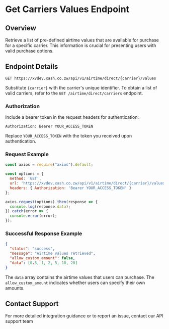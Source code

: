 # Get Carriers Values Endpoint

## Overview

Retrieve a list of pre-defined airtime values that are available for purchase for a specific carrier. This information is crucial for presenting users with valid purchase options.

## Endpoint Details

```
GET https://xvdev.xash.co.zw/api/v1/airtime/direct/{carrier}/values
```

Substitute `{carrier}` with the carrier's unique identifier. To obtain a list of valid carriers, refer to the `GET /airtime/direct/carriers` endpoint.

### Authorization

Include a bearer token in the request headers for authentication:

```plaintext
Authorization: Bearer YOUR_ACCESS_TOKEN
```

Replace `YOUR_ACCESS_TOKEN` with the token you received upon authentication.

### Request Example

```javascript
const axios = require("axios").default;

const options = {
  method: 'GET',
  url: 'https://xvdev.xash.co.zw/api/v1/airtime/direct/{carrier}/values',
  headers: { Authorization: 'Bearer YOUR_ACCESS_TOKEN' }
};

axios.request(options).then(response => {
  console.log(response.data);
}).catch(error => {
  console.error(error);
});
```

### Successful Response Example

```json
{
  "status": "success",
  "message": "Airtime values retrieved",
  "allow_custom_amount": false,
  "data": [0.5, 1, 2, 5, 10, 20]
}
```

The `data` array contains the airtime values that users can purchase. The `allow_custom_amount` indicates whether users can specify their own amounts.

## Contact Support

For more detailed integration guidance or to report an issue, contact our API support team
